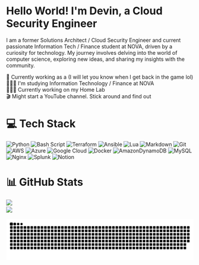# Hello World! I'm Devin, a Cloud Security Engineer

I am a former Solutions Architect / Cloud Security Engineer and current passionate Information Tech / Finance student at NOVA, driven by a curiosity for technology. My journey involves delving into the world of computer science, exploring new ideas, and sharing my insights with the community.

🛜 Currently working as a (I will let you know when I get back in the game lol) <br>👨🏼‍🎓 I'm studying Information Technology / Finance at NOVA<br>👨🏼‍💻 Currently working on my Home Lab<br>🎬 Might start a YouTube channel. Stick around and find out

# 💻 Tech Stack

![Python](https://img.shields.io/badge/python-3670A0?style=for-the-badge&logo=python&logoColor=ffdd54) ![Bash Script](https://img.shields.io/badge/bash_script-%23121011.svg?style=for-the-badge&logo=gnu-bash&logoColor=white) ![Terraform](https://img.shields.io/badge/terraform-%235835CC.svg?style=for-the-badge&logo=terraform&logoColor=white) ![Ansible](https://img.shields.io/badge/ansible-%231A1918.svg?style=for-the-badge&logo=ansible&logoColor=white) ![Lua](https://img.shields.io/badge/lua-%232C2D72.svg?style=for-the-badge&logo=lua&logoColor=white) ![Markdown](https://img.shields.io/badge/markdown-%23000000.svg?style=for-the-badge&logo=markdown&logoColor=white) ![Git](https://img.shields.io/badge/git-%23F05033.svg?style=for-the-badge&logo=git&logoColor=white) ![AWS](https://img.shields.io/badge/AWS-%23FF9900.svg?style=for-the-badge&logo=amazon-aws&logoColor=white) ![Azure](https://img.shields.io/badge/azure-%230072C6.svg?style=for-the-badge&logo=microsoftazure&logoColor=white) ![Google Cloud](https://img.shields.io/badge/GoogleCloud-%234285F4.svg?style=for-the-badge&logo=google-cloud&logoColor=white) ![Docker](https://img.shields.io/badge/docker-%230db7ed.svg?style=for-the-badge&logo=docker&logoColor=white) ![AmazonDynamoDB](https://img.shields.io/badge/Amazon%20DynamoDB-4053D6?style=for-the-badge&logo=Amazon%20DynamoDB&logoColor=white) ![MySQL](https://img.shields.io/badge/mysql-4479A1.svg?style=for-the-badge&logo=mysql&logoColor=white) ![Nginx](https://img.shields.io/badge/nginx-%23009639.svg?style=for-the-badge&logo=nginx&logoColor=white) ![Splunk](https://img.shields.io/badge/splunk-%23000000.svg?style=for-the-badge&logo=splunk&logoColor=white) ![Notion](https://img.shields.io/badge/Notion-%23000000.svg?style=for-the-badge&logo=notion&logoColor=white)

# 📊 GitHub Stats

![](https://github-readme-streak-stats.herokuapp.com/?user=moonlinx&theme=catppuccin_mocha&hide_border=false)<br/>
![](https://github-readme-stats.vercel.app/api/top-langs/?username=moonlinx&theme=catppuccin_mocha&hide_border=false&include_all_commits=false&count_private=false&layout=compact)
<picture>

  <source media="(prefers-color-scheme: dark)" srcset="https://raw.githubusercontent.com/moonlinx/moonlinx/output/github-snake-dark.svg" />
  <source media="(prefers-color-scheme: light)" srcset="https://raw.githubusercontent.com/moonlinx/moonlinx/output/github-snake.svg" />
  <img alt="github-snake" src="https://raw.githubusercontent.com/moonlinx/moonlinx/output/github-snake.svg" />
</picture>
